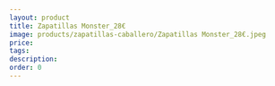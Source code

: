 ```yaml
---
layout: product
title: Zapatillas Monster_28€
image: products/zapatillas-caballero/Zapatillas Monster_28€.jpeg
price: 
tags: 
description: 
order: 0
---
```

